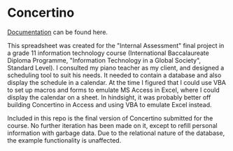# Concertino

[Documentation](https://docs.google.com/document/d/1y5BDbr6NkUg3o7TIUXkwVyTgZEgRBXA49OdDSXxQq4Q/edit?usp=sharing) can be found here.

This spreadsheet was created for the "Internal Assessment" final project in a grade 11 information technology course (International Baccalaureate Diploma Programme, "Information Technology in a Global Society", Standard Level). I consulted my piano teacher as my client, and designed a scheduling tool to suit his needs. It needed to contain a database and also display the schedule in a calendar. At the time I figured that I could use VBA to set up macros and forms to emulate MS Access in Excel, where I could display the calendar on a sheet. In hindsight, it was probably better off building Concertino in Access and using VBA to emulate Excel instead.

Included in this repo is the final version of Concertino submitted for the course. No further iteration has been made on it, except to refill personal information with garbage data. Due to the relational nature of the database, the example functionality is unaffected.
